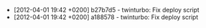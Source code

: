 * [2012-04-01 19:42 +0200] b27b7d5 - twinturbo: Fix deploy script
* [2012-04-01 19:42 +0200] a188578 - twinturbo: Fix deploy script
